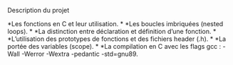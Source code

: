 Description du projet

*Les fonctions en C et leur utilisation.
*
*Les boucles imbriquées (nested loops).
*
*La distinction entre déclaration et définition d’une fonction.
*
*L’utilisation des prototypes de fonctions et des fichiers header (.h).
*
*La portée des variables (scope).
*
*La compilation en C avec les flags gcc : -Wall -Werror -Wextra -pedantic -std=gnu89.